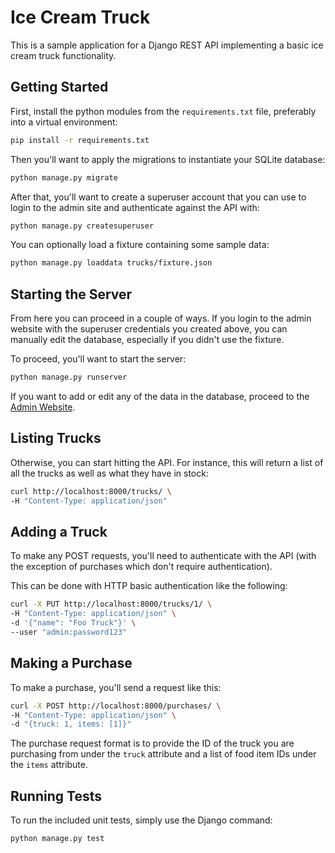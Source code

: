 Ice Cream Truck
================

This is a sample application for a Django REST API implementing a basic ice
cream truck functionality.

Getting Started
---------

First, install the python modules from the `requirements.txt` file, preferably
into a virtual environment:
```bash
pip install -r requirements.txt
```

Then you'll want to apply the migrations to instantiate your SQLite
database:
```bash
python manage.py migrate
```

After that, you'll want to create a superuser account that you can use to
login to the admin site and authenticate against the API with:
```bash
python manage.py createsuperuser
```

You can optionally load a fixture containing some sample data:
```bash
python manage.py loaddata trucks/fixture.json
```

Starting the Server
--------

From here you can proceed in a couple of ways. If you login to the admin
website with the superuser credentials you created above, you can manually
edit the database, especially if you didn't use the fixture.

To proceed, you'll want to start the server:
```bash
python manage.py runserver
```

If you want to add or edit any of the data in the database, proceed to the
[Admin Website](http://localhost:8000/admin).

Listing Trucks
------

Otherwise, you can start hitting the API. For instance, this will return a
list of all the trucks as well as what they have in stock:
```bash
curl http://localhost:8000/trucks/ \
-H "Content-Type: application/json"
```

Adding a Truck
-------

To make any POST requests, you'll need to authenticate with the API (with the
exception of purchases which don't require authentication).

This can be done with HTTP basic authentication like the following:
```bash 
curl -X PUT http://localhost:8000/trucks/1/ \
-H "Content-Type: application/json" \
-d '{"name": "Foo Truck"}' \
--user "admin:password123"
```

Making a Purchase
-------

To make a purchase, you'll send a request like this:
```bash
curl -X POST http://localhost:8000/purchases/ \
-H "Content-Type: application/json" \
-d "{truck: 1, items: [1]}"
```

The purchase request format is to provide the ID of the truck you are
purchasing from under the `truck` attribute and a list of food item
IDs under the `items` attribute.

Running Tests
-------

To run the included unit tests, simply use the Django command:
```bash
python manage.py test
```